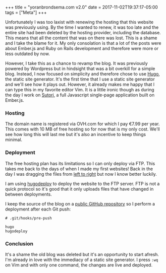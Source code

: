 +++
title = "yoranbrondsema.com v2.0"
date = 2017-11-02T19:37:17-05:00
tags = ["Meta"]
+++

Unfortunately I was too laxist with renewing the hosting that this website was
previously using. By the time I wanted to renew, it was too late and the entire
site had been deleted by the hosting provider, including the database. This
means that all the content that was on there was lost. This is a shame and I
take the blame for it. My only consolation is that a lot of the posts were
about Ember.js and Ruby on Rails development and therefore were more or less
outdated by now.

However, I take this as a chance to revamp the blog. It was previously powered
by Wordpress but in hindsight that was a bit overkill for a simple blog.
Instead, I now focused on simplicity and therefore chose to use
[Hugo](https://gohugo.io/), the static site generator. It's the first time that
I use a static site generator and we'll see how it plays out. However, it
already makes me happy that I can type this in my favorite editor Vim. It is a
little ironic though as during the day I work on
[Sutori](https://www.sutori.com), a full Javascript single-page application
built on Ember.js.

### Hosting
The domain name is registered via OVH.com for which I pay €7.99 per year. This
comes with 10 MB of free hosting so for now that is my only cost. We'll see
how long this will last me but it's also an incentive to keep things minimal.

### Deployment
The free hosting plan has its limitations so I can only deploy via FTP. This
takes me back to the days of when I made my first websites! Back in the day I
was dragging the files from [left to right](https://wiki.filezilla-project.org/wiki/images/0/06/Navigating-remote.png)
but now I know better luckily.

I am using [hugodeploy](https://github.com/mindok/hugodeploy) to deploy the
website to the FTP server. FTP is not a quick protocol so it's good that it
only uploads files that have changed in between deployments.

I keep the source of the blog on a [public GitHub repository](https://github.com/YoranBrondsema/yoranbrondsema)
so I perform a deployment after each Git push:

    # .git/hooks/pre-push

    hugo
    hugodeploy

### Conclusion
It's a shame the old blog was deleted but it's an opportunity to start afresh.
I'm already in love with the immediacy of a static site generator. I press
`:wq` on Vim and with only one command, the changes are live and deployed.
